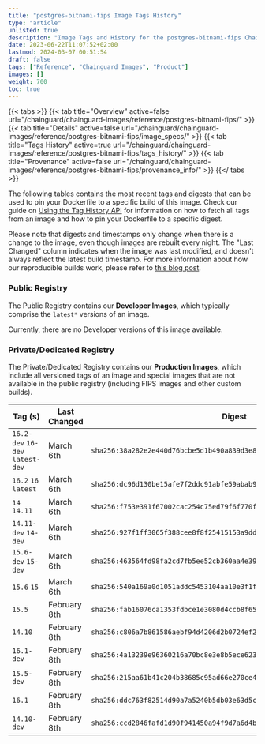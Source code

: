 ```yaml
---
title: "postgres-bitnami-fips Image Tags History"
type: "article"
unlisted: true
description: "Image Tags and History for the postgres-bitnami-fips Chainguard Image"
date: 2023-06-22T11:07:52+02:00
lastmod: 2024-03-07 00:51:54
draft: false
tags: ["Reference", "Chainguard Images", "Product"]
images: []
weight: 700
toc: true
---
```


{{< tabs >}}
{{< tab title="Overview" active=false url="/chainguard/chainguard-images/reference/postgres-bitnami-fips/" >}}
{{< tab title="Details" active=false url="/chainguard/chainguard-images/reference/postgres-bitnami-fips/image_specs/" >}}
{{< tab title="Tags History" active=true url="/chainguard/chainguard-images/reference/postgres-bitnami-fips/tags_history/" >}}
{{< tab title="Provenance" active=false url="/chainguard/chainguard-images/reference/postgres-bitnami-fips/provenance_info/" >}}
{{</ tabs >}}

The following tables contains the most recent tags and digests that can be used to pin your Dockerfile to a specific build of this image. Check our guide on [Using the Tag History API](/chainguard/chainguard-images/using-the-tag-history-api/) for information on how to fetch all tags from an image and how to pin your Dockerfile to a specific digest.

Please note that digests and timestamps only change when there is a change to the image, even though images are rebuilt every night. The "Last Changed" column indicates when the image was last modified, and doesn't always reflect the latest build timestamp. For more information about how our reproducible builds work, please refer to [this blog post](https://www.chainguard.dev/unchained/reproducing-chainguards-reproducible-image-builds).

### Public Registry
The Public Registry contains our **Developer Images**, which typically comprise the `latest*` versions of an image.

Currently, there are no Developer versions of this image available.

### Private/Dedicated Registry
The Private/Dedicated Registry contains our **Production Images**, which include all versioned tags of an image and special images that are not available in the public registry (including FIPS images and other custom builds).

| Tag (s)                           | Last Changed | Digest                                                                    |
|-----------------------------------|--------------|---------------------------------------------------------------------------|
|  `16.2-dev` `16-dev` `latest-dev` | March 6th    | `sha256:38a282e2e440d76bcbe5d1b490a839d3e859b76c5164cc0234a1380ec95e6861` |
|  `16.2` `16` `latest`             | March 6th    | `sha256:dc96d130be15afe7f2ddc91abfe59abab90c3e2b1419ae43abc4d355c6691580` |
|  `14` `14.11`                     | March 6th    | `sha256:f753e391f67002cac254c75ed79f6f770f9e79ff0096011168648db9809744e7` |
|  `14.11-dev` `14-dev`             | March 6th    | `sha256:927f1ff3065f388cee8f8f25415153a9dd73d7a5152b39432f6bb2ab966078b0` |
|  `15.6-dev` `15-dev`              | March 6th    | `sha256:463564fd98fa2cd7fb5ee52cb360aa4e3912f5c852cdf767a5ded55b42bb46d3` |
|  `15.6` `15`                      | March 6th    | `sha256:540a169a0d1051addc5453104aa10e3f1f34f0760092693ec9cda06a8a2087ac` |
|  `15.5`                           | February 8th | `sha256:fab16076ca1353fdbce1e3080d4ccb8f652b5078767a75278a8dc5bd5736203c` |
|  `14.10`                          | February 8th | `sha256:c806a7b861586aebf94d4206d2b0724ef25befa8c27c1b52eca3c23c1985f335` |
|  `16.1-dev`                       | February 8th | `sha256:4a13239e96360216a70bc8e3e8b5ece6233ffcb7e4fa55e4128d91f4219a6de6` |
|  `15.5-dev`                       | February 8th | `sha256:215aa61b41c204b38685c95ad66e270ce47c829fb515f2bd1de21050d5f5c944` |
|  `16.1`                           | February 8th | `sha256:ddc763f82514d90a7a5240b5db03e63d5c148e44791e55ba8c7df0a29ed9024d` |
|  `14.10-dev`                      | February 8th | `sha256:ccd2846fafd1d90f941450a94f9d7a6d4ba2d22b3b76a0d499b6cc26060c049e` |

